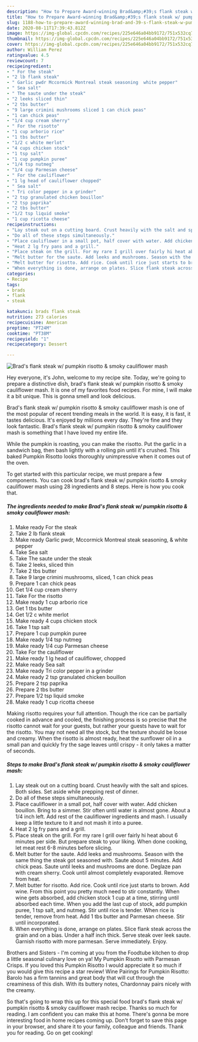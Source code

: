 ```yaml
---
description: "How to Prepare Award-winning Brad&amp;#39;s flank steak w/ pumpkin risotto &amp;amp; smoky cauliflower mash"
title: "How to Prepare Award-winning Brad&amp;#39;s flank steak w/ pumpkin risotto &amp;amp; smoky cauliflower mash"
slug: 1188-how-to-prepare-award-winning-brad-and-39-s-flank-steak-w-pumpkin-risotto-and-amp-smoky-cauliflower-mash
date: 2020-08-11T17:39:43.812Z
image: https://img-global.cpcdn.com/recipes/225e646a04bb9172/751x532cq70/brads-flank-steak-w-pumpkin-risotto-smoky-cauliflower-mash-recipe-main-photo.jpg
thumbnail: https://img-global.cpcdn.com/recipes/225e646a04bb9172/751x532cq70/brads-flank-steak-w-pumpkin-risotto-smoky-cauliflower-mash-recipe-main-photo.jpg
cover: https://img-global.cpcdn.com/recipes/225e646a04bb9172/751x532cq70/brads-flank-steak-w-pumpkin-risotto-smoky-cauliflower-mash-recipe-main-photo.jpg
author: William Perez
ratingvalue: 4.5
reviewcount: 7
recipeingredient:
- " For the steak"
- "2 lb flank steak"
- " Garlic pwdr Mccormick Montreal steak seasoning  white pepper"
- " Sea salt"
- " The saute under the steak"
- "2 leeks sliced thin"
- "2 tbs butter"
- "9 large crimini mushrooms sliced 1 can chick peas"
- "1 can chick peas"
- "1/4 cup cream sherry"
- " For the risotto"
- "1 cup arborio rice"
- "1 tbs butter"
- "1/2 c white merlot"
- "4 cups chicken stock"
- "1 tsp salt"
- "1 cup pumpkin puree"
- "1/4 tsp nutmeg"
- "1/4 cup Parmesan cheese"
- " For the cauliflower"
- "1 lg head of cauliflower chopped"
- " Sea salt"
- " Tri color pepper in a grinder"
- "2 tsp granulated chicken bouillon"
- "2 tsp paprika"
- "2 tbs butter"
- "1/2 tsp liquid smoke"
- "1 cup ricotta cheese"
recipeinstructions:
- "Lay steak out on a cutting board. Crust heavily with the salt and spices. Both sides. Set aside while prepping rest of dinner."
- "Do all of these steps simultaneously."
- "Place cauliflower in a small pot, half cover with water. Add chicken bouillon. Bring to a simmer. Stir often until water is almost gone. About a 1/4 inch left. Add rest of the cauliflower ingredients and mash. I usually keep a little texture to it and not mash it into a puree."
- "Heat 2 lg fry pans and a grill."
- "Place steak on the grill. For my rare I grill over fairly hi heat about 6 minutes per side. But prepare steak to your liking. When done cooking, let meat rest 6-8 minutes before slicing."
- "Melt butter for the saute. Add leeks and mushrooms. Season with the same thing the steak got seasoned with. Saute about 5 minutes. Add chick peas. Saute until leeks and mushrooms are done. Deglaze pan with cream sherry. Cook until almost completely evaporated. Remove from heat."
- "Melt butter for risotto. Add rice. Cook until rice just starts to brown. Add wine. From this point you pretty much need to stir constantly. When wine gets absorbed, add chicken stock 1 cup at a time, stirring until absorbed each time. When you add the last cup of stock, add pumpkin puree, 1 tsp salt, and nutmeg. Stir until rice is tender. When rice is tender, remove from heat. Add 1 tbs butter and Parmesan cheese. Stir until incorporated."
- "When everything is done, arrange on plates. Slice flank steak across the grain and on a bias. Under a half inch thick. Serve steak over leek saute. Garnish risotto with more parmesan. Serve immediately. Enjoy."
categories:
- Recipe
tags:
- brads
- flank
- steak

katakunci: brads flank steak 
nutrition: 273 calories
recipecuisine: American
preptime: "PT24M"
cooktime: "PT38M"
recipeyield: "1"
recipecategory: Dessert

---
```



![Brad&#39;s flank steak w/ pumpkin risotto &amp; smoky cauliflower mash](https://img-global.cpcdn.com/recipes/225e646a04bb9172/751x532cq70/brads-flank-steak-w-pumpkin-risotto-smoky-cauliflower-mash-recipe-main-photo.jpg)

Hey everyone, it's John, welcome to my recipe site. Today, we're going to prepare a distinctive dish, brad&#39;s flank steak w/ pumpkin risotto &amp; smoky cauliflower mash. It is one of my favorites food recipes. For mine, I will make it a bit unique. This is gonna smell and look delicious.

Brad&#39;s flank steak w/ pumpkin risotto &amp; smoky cauliflower mash is one of the most popular of recent trending meals in the world. It is easy, it is fast, it tastes delicious. It's enjoyed by millions every day. They're fine and they look fantastic. Brad&#39;s flank steak w/ pumpkin risotto &amp; smoky cauliflower mash is something that I have loved my entire life.

While the pumpkin is roasting, you can make the risotto. Put the garlic in a sandwich bag, then bash lightly with a rolling pin until it&#39;s crushed. This baked Pumpkin Risotto looks thoroughly unimpressive when it comes out of the oven.


To get started with this particular recipe, we must prepare a few components. You can cook brad&#39;s flank steak w/ pumpkin risotto &amp; smoky cauliflower mash using 28 ingredients and 8 steps. Here is how you cook that.

<!--inarticleads1-->

##### The ingredients needed to make Brad&#39;s flank steak w/ pumpkin risotto &amp; smoky cauliflower mash:

1. Make ready  For the steak
1. Take 2 lb flank steak
1. Make ready  Garlic pwdr, Mccormick Montreal steak seasoning, &amp; white pepper
1. Take  Sea salt
1. Take  The saute under the steak
1. Take 2 leeks, sliced thin
1. Take 2 tbs butter
1. Take 9 large crimini mushrooms, sliced, 1 can chick peas
1. Prepare 1 can chick peas
1. Get 1/4 cup cream sherry
1. Take  For the risotto
1. Make ready 1 cup arborio rice
1. Get 1 tbs butter
1. Get 1/2 c white merlot
1. Make ready 4 cups chicken stock
1. Take 1 tsp salt
1. Prepare 1 cup pumpkin puree
1. Make ready 1/4 tsp nutmeg
1. Make ready 1/4 cup Parmesan cheese
1. Take  For the cauliflower
1. Make ready 1 lg head of cauliflower, chopped
1. Make ready  Sea salt
1. Make ready  Tri color pepper in a grinder
1. Make ready 2 tsp granulated chicken bouillon
1. Prepare 2 tsp paprika
1. Prepare 2 tbs butter
1. Prepare 1/2 tsp liquid smoke
1. Make ready 1 cup ricotta cheese


Making risotto requires your full attention. Though the rice can be partially cooked in advance and cooled, the finishing process is so precise that the risotto cannot wait for your guests, but rather your guests have to wait for the risotto. You may not need all the stock, but the texture should be loose and creamy. When the risotto is almost ready, heat the sunflower oil in a small pan and quickly fry the sage leaves until crispy - it only takes a matter of seconds. 

<!--inarticleads2-->

##### Steps to make Brad&#39;s flank steak w/ pumpkin risotto &amp; smoky cauliflower mash:

1. Lay steak out on a cutting board. Crust heavily with the salt and spices. Both sides. Set aside while prepping rest of dinner.
1. Do all of these steps simultaneously.
1. Place cauliflower in a small pot, half cover with water. Add chicken bouillon. Bring to a simmer. Stir often until water is almost gone. About a 1/4 inch left. Add rest of the cauliflower ingredients and mash. I usually keep a little texture to it and not mash it into a puree.
1. Heat 2 lg fry pans and a grill.
1. Place steak on the grill. For my rare I grill over fairly hi heat about 6 minutes per side. But prepare steak to your liking. When done cooking, let meat rest 6-8 minutes before slicing.
1. Melt butter for the saute. Add leeks and mushrooms. Season with the same thing the steak got seasoned with. Saute about 5 minutes. Add chick peas. Saute until leeks and mushrooms are done. Deglaze pan with cream sherry. Cook until almost completely evaporated. Remove from heat.
1. Melt butter for risotto. Add rice. Cook until rice just starts to brown. Add wine. From this point you pretty much need to stir constantly. When wine gets absorbed, add chicken stock 1 cup at a time, stirring until absorbed each time. When you add the last cup of stock, add pumpkin puree, 1 tsp salt, and nutmeg. Stir until rice is tender. When rice is tender, remove from heat. Add 1 tbs butter and Parmesan cheese. Stir until incorporated.
1. When everything is done, arrange on plates. Slice flank steak across the grain and on a bias. Under a half inch thick. Serve steak over leek saute. Garnish risotto with more parmesan. Serve immediately. Enjoy.


Brothers and Sisters - I&#39;m coming at you from the Foodtube kitchen to drop a little seasonal culinary love on ya! My Pumpkin Risotto with Parmesan Crisps. If you loved this Pumpkin Risotto I would appreciate it so much if you would give this recipe a star review! Wine Pairings for Pumpkin Risotto: Barolo has a firm tannins and great body that will cut through the creaminess of this dish. With its buttery notes, Chardonnay pairs nicely with the creamy. 

So that's going to wrap this up for this special food brad&#39;s flank steak w/ pumpkin risotto &amp; smoky cauliflower mash recipe. Thanks so much for reading. I am confident you can make this at home. There's gonna be more interesting food in home recipes coming up. Don't forget to save this page in your browser, and share it to your family, colleague and friends. Thank you for reading. Go on get cooking!
